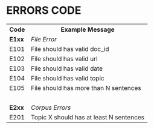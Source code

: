 # ERRORS CODE

<table>
<tr>
<th>Code</th>
<th>Example Message</th>
</tr>
<tr>
<td><b>E1xx</b></td>
<td><i>File Error</i></td>
</tr>
<tr>
<td>E101</td>
<td>File should has valid doc_id</td>
</tr>
<tr>
<td>E102</td>
<td>File should has valid url</td>
</tr>
<tr>
<td>E103</td>
<td>File should has valid date</td>
</tr>
<tr>
<td>E104</td>
<td>File should has valid topic</td>
</tr>
<tr>
<td>E105</td>
<td>File should has more than N sentences</td>
</tr>
<tr>
<td>&nbsp;</td>
<td>&nbsp;</td>
</tr>
<tr>
<td><b>E2xx</b></td>
<td><i>Corpus Errors</i></td>
</tr>
<tr>
<td>E201</td>
<td>Topic X should has at least N sentences</td>
</tr>
</table>